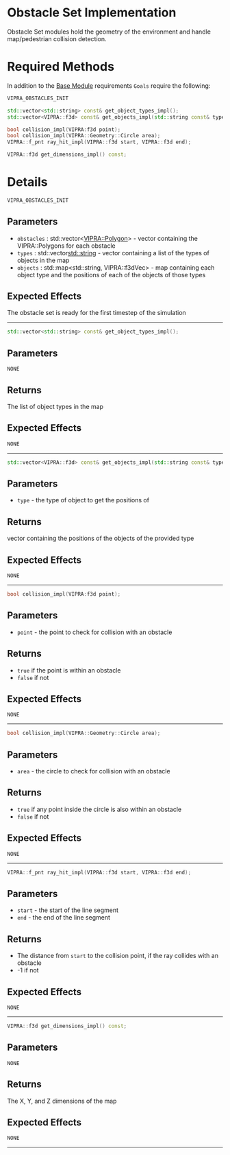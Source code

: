 
# Obstacle Set Implementation

Obstacle Set modules hold the geometry of the environment and handle map/pedestrian collision detection.

# Required Methods

In addition to the [Base Module](module.md) requirements `Goals` require the following:

```C++
VIPRA_OBSTACLES_INIT

std::vector<std::string> const& get_object_types_impl();
std::vector<VIPRA::f3d> const& get_objects_impl(std::string const& type);

bool collision_impl(VIPRA:f3d point);
bool collision_impl(VIPRA::Geometry::Circle area);
VIPRA::f_pnt ray_hit_impl(VIPRA::f3d start, VIPRA::f3d end);

VIPRA::f3d get_dimensions_impl() const;
```

# Details


```C++
VIPRA_OBSTACLES_INIT
```

## Parameters

- `obstacles` : std::vector<[VIPRA::Polygon](../usage/types.md)> - vector containing the VIPRA::Polygons for each obstacle
- `types` : std::vector<std::string> - vector containing a list of the types of objects in the map
- `objects` : std::map<std::string, VIPRA::f3dVec> - map containing each object type and the positions of each of the objects of those types

## Expected Effects

The obstacle set is ready for the first timestep of the simulation

---

```C++
std::vector<std::string> const& get_object_types_impl();
```

## Parameters

`NONE`

## Returns

The list of object types in the map

## Expected Effects

`NONE`

---

```C++
std::vector<VIPRA::f3d> const& get_objects_impl(std::string const& type);
```

## Parameters

- `type` - the type of object to get the positions of

## Returns

vector containing the positions of the objects of the provided type

## Expected Effects

`NONE`

---

```C++
bool collision_impl(VIPRA:f3d point);
```

## Parameters

- `point` - the point to check for collision with an obstacle

## Returns

- `true` if the point is within an obstacle
- `false` if not

## Expected Effects

`NONE`

---

```C++
bool collision_impl(VIPRA::Geometry::Circle area);
```

## Parameters

- `area` - the circle to check for collision with an obstacle

## Returns

- `true` if any point inside the circle is also within an obstacle
- `false` if not

## Expected Effects

`NONE`

---

```C++
VIPRA::f_pnt ray_hit_impl(VIPRA::f3d start, VIPRA::f3d end);
```

## Parameters

- `start` - the start of the line segment
- `end` - the end of the line segment

## Returns

- The distance from `start` to the collision point, if the ray collides with an obstacle
- -1 if not

## Expected Effects

`NONE`

---

```C++
VIPRA::f3d get_dimensions_impl() const;
```

## Parameters

`NONE`

## Returns

The X, Y, and Z dimensions of the map

## Expected Effects

`NONE`

---

